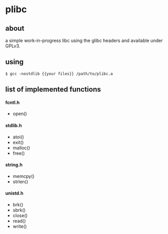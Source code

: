 # plibc
## about
a simple work-in-progress libc using the glibc headers and available
under GPLv3.

## using
`$ gcc -nostdlib {{your files}} /path/to/plibc.a`

## list of implemented functions

#### fcntl.h

- open()

#### stdlib.h
- atoi()
- exit()
- malloc()
- free()

#### string.h
- memcpy()
- strlen()

#### unistd.h
- brk()
- sbrk()
- close()
- read()
- write()
